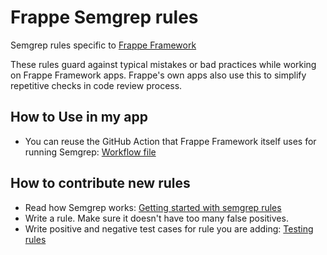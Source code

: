 # Frappe Semgrep rules

Semgrep rules specific to [Frappe Framework](https://github.com/frappe/frappe)

These rules guard against typical mistakes or bad practices while working on Frappe Framework apps. Frappe's own apps also use this to simplify repetitive checks in code review process.

## How to Use in my app

- You can reuse the GitHub Action that Frappe Framework itself uses for running Semgrep: [Workflow file](https://github.com/frappe/frappe/blob/develop/.github/workflows/semgrep.yml)

## How to contribute new rules

- Read how Semgrep works: [Getting started with semgrep rules](https://semgrep.dev/docs/writing-rules/overview/)
- Write a rule. Make sure it doesn't have too many false positives.
- Write positive and negative test cases for rule you are adding: [Testing rules](https://semgrep.dev/docs/writing-rules/testing-rules/)
